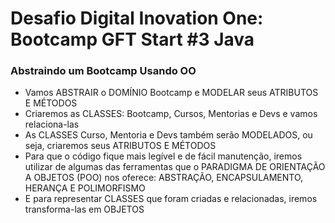# Desafio Digital Inovation One: Bootcamp GFT Start #3 Java



### Abstraindo um Bootcamp Usando OO

- Vamos ABSTRAIR o DOMÍNIO Bootcamp e MODELAR seus ATRIBUTOS E MÉTODOS
- Criaremos as CLASSES: Bootcamp, Cursos, Mentorias e Devs e vamos relaciona-las
- As CLASSES Curso, Mentoria e Devs também serão MODELADOS, ou seja, criaremos seus ATRIBUTOS E MÉTODOS
- Para que o código fique mais legível e de fácil manutenção, iremos utilizar de algumas das ferramentas que o PARADIGMA DE ORIENTAÇÃO A OBJETOS (POO) nos oferece: ABSTRAÇÃO, ENCAPSULAMENTO, HERANÇA E POLIMORFISMO
- E para representar CLASSES que foram criadas e relacionadas, iremos transforma-las em OBJETOS